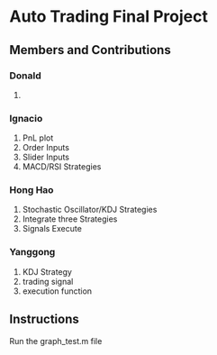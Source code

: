 # Auto Trading Final Project
## Members and Contributions
### Donald
  1. 
### Ignacio
  1. PnL plot
  2. Order Inputs
  3. Slider Inputs
  4. MACD/RSI Strategies
### Hong Hao
  1. Stochastic Oscillator/KDJ Strategies
  2. Integrate three Strategies
  3. Signals Execute
### Yanggong
  1. KDJ Strategy
  2. trading signal
  3. execution function
## Instructions
Run the graph_test.m file
